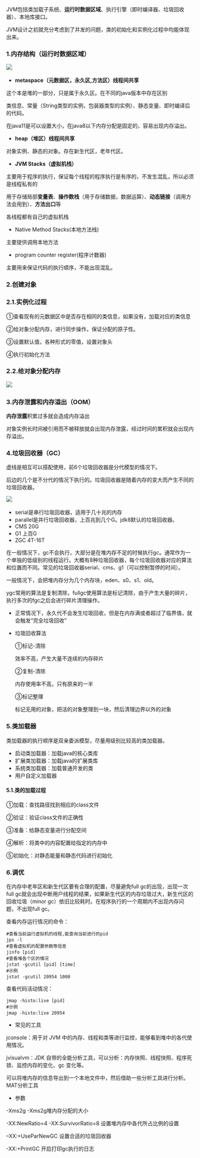 JVM包括类加载子系统、**运行时数据区域**、执行引擎（即时编译器、垃圾回收器）、本地库接口。

JVM设计之初就充分考虑到了并发的问题，类的初始化和实例化过程中均能体现出来。

### 1.内存结构（运行时数据区域）

![](D:\20-workspace\myRpository\image\20190109122145485.png)

- **metaspace（元数据区，永久区,方法区）线程间共享**

这个本是堆的一部分，只是属于永久区。在不同的java版本中存在区别

类信息、常量（String类型的实例，包装器类型的实例）、静态变量、即时编译后的代码。

在java11是可以设置大小，在java8以下内存分配是固定的，容易出现内存溢出。

- **heap（堆区）线程间共享**

对象实例、静态的对象。存在新生代区，老年代区。

- **JVM Stacks（虚拟机栈）**

主要用于程序的执行，保证每个线程的程序执行是有序的，不发生混乱，所以必须是线程私有的

用于存储局部**变量表**、**操作数栈**（用于存储数据，数据运算）、**动态链接**（调用方法会用到）、**方法出口**等

各线程都有自己的虚拟机栈

- Native Method Stacks(本地方法栈)

主要提供调用本地方法

- program counter register(程序计数器)	

主要用来保证代码的执行顺序，不能出现混乱。

### 2.创建对象

### 2.1.实例化过程

①查看现有的元数据区中是否存在相同的类信息，如果没有，加载对应的类信息

②给对象分配内存，进行同步操作，保证分配的原子性。

③设置默认值，各种形式的零值，设置对象头

④执行初始化方法

### 2.2.给对象分配内存

![](..\..\image\对象分配过程.png)

### 3.内存泄露和内存溢出（OOM）

**内存泄露**积累过多就会造成内存溢出

对象实例长时间被引用而不被释放就会出现内存泄露，经过时间的累积就会出现内存溢出。

### 4.垃圾回收器（GC）

虚线是相互可以搭配使用，前6个垃圾回收器是分代模型的情况下。

后边的几个是不分代的情况下执行的。垃圾回收器是随着内存的变大而产生不同的垃圾回收器。

![](..\..\image\垃圾回收器.png)

- serial是串行垃圾回收器，适用于几十兆的内存
- parallel是并行垃圾回收器，上百兆到几个G。jdk8默认的垃圾回收器。
- CMS 20G
- G1 上百G
- ZGC 4T-16T

在一般情况下，gc不会执行，大部分是在堆内存不足的时候执行gc。通常作为一个单独的低级别的线程运行。大概有8种垃圾回收器，每个垃圾回收器对应的算法和位置而不同。常见的垃圾回收器serial、cms、g1（可以控制暂停的时间）。

一般情况下，会把堆内存分为几个内存块，eden、s0、s1、old。

ygc常用的算法是复制清除，fullgc使用算法是标记清除，由于产生大量的碎片，执行多次的fgc之后会进行碎片清理操作。

- 正常情况下，永久代不会发生垃圾回收，但是在内存满或者超过了临界值，就会触发“完全垃圾回收”

- 垃圾回收算法

  ①标记-清除

  效率不高，产生大量不连续的内存碎片

  ②复制-清除

  内存使用率不高，只有原来的一半

  ③标记整理

  标记无用的对象，把活的对象整理到一块，然后清理边界以外的对象

  

### 5.类加载器

类加载器的执行顺序是双亲委派模型，尽量用级别比较高的类加载器。

- 启动类加载器：加载java的核心类库
- 扩展类加载器：加载java的扩展类库
- 系统类加载器：加载普通开发的类
- 用户自定义加载器

#### 5.1.类的加载过程

①加载：查找路径找到相应的class文件

②验证：验证class文件的正确性

③准备：给静态变量进行分配空间

④解析：将类中的内容配置给指定的内存中

⑤初始化：对静态能量和静态代码进行初始化

### 6.调优

在内存中老年区和新生代区要有合理的配置，尽量避免full gc的出现，出现一次full gc就会出现中断用户线程的结果，如果新生代区的内存垃圾过大，新生代区的回收垃圾（minor gc）依旧比较耗时。在程序执行的一个周期内不出现内存问题，不出现full gc。

查看内存运行情况的命令：



```shell
#查看当前运行虚拟机的线程,能查询当前进行的pid
jps -l
#查看虚拟机的配置参数等信息
jinfo [pid]
#查看堆各个区的情况
jstat -gcutil [pid] [time]
#示例
jstat -gcutil 20954 1000
```

查看代码活动情况：

```shell
jmap -histo:live [pid]
#示例
jmap -histo:live 20954
```

- 常见的工具

jconsole：用于对 JVM 中的内存、线程和类等进行监控，能够看到堆中的各代使用情况。

jvisualvm：JDK 自带的全能分析工具，可以分析：内存快照、线程快照、程序死锁、监控内存的变化、gc 变化等。

可以将堆内存的信息导出到一个本地文件中，然后借助一些分析工具进行分析。MAT分析工具

- 参数

-Xms2g  -Xms2g堆内存分配的大小

-XX:NewRatio=4 -XX:SurvivorRatio=8 设置堆内存中各代所占比例的设置

–XX:+UseParNewGC 设置合适的垃圾回收器

-XX:+PrintGC 开启打印gc执行的日志

